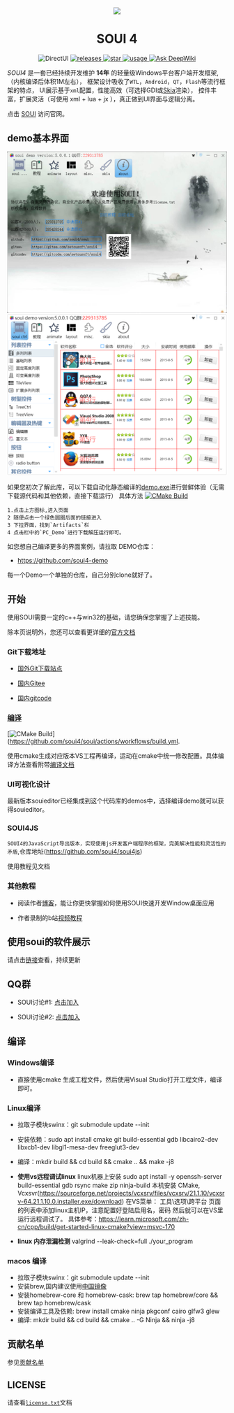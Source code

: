<div align= "center">
<img align="center" width=200 src="./doc/logo.png" />
</div>


<div align= "center">
 <h1>SOUI 4</h1>

 <a>
    <img alt="DirectUI" src="https://img.shields.io/badge/C%2B%2B-DirectUI%E5%BA%93-brightgreen?style=for-the-badge" />
 </a>
 <a href="https://github.com/soui4/soui/releases">
    <img alt="releases" src="https://img.shields.io/github/v/release/soui4/soui?color=blueviolet&include_prereleases&style=for-the-badge" />
 </a>
<a href="https://github.com/soui4/soui/">
    <img alt="star" src="https://img.shields.io/github/stars/soui4/soui?style=for-the-badge">
</a>

 <a href="https://2926295173.github.io/SoUIDocs">
    <img alt="usage" src="https://img.shields.io/badge/%E4%BD%BF%E7%94%A8-%E6%96%87%E6%A1%A3-yellow?style=for-the-badge"/>
</a>

 <a href="https://deepwiki.com/soui4/soui">
    <img alt="Ask DeepWiki" src="https://deepwiki.com/badge.svg"/>
</a>
</div>


 _SOUI4_ 是一套已经持续开发维护 **14年** 的轻量级Windows平台客户端开发框架,
（内核编译后体积1M左右），
框架设计吸收了`WTL`，`Android`，`QT`，`Flash`等流行框架的特点，
UI展示基于`xml`配置，性能高效（可选择GDI或[Skia](https://www.oschina.net/p/skia)渲染），
控件丰富，扩展灵活（可使用 xml + lua + jx  ），真正做到UI界面与逻辑分离。

点击 [SOUI](https://www.soui.com.cn) 访问官网。

##  **demo基本界面** 
![demo1](./doc/demo_png/souidemo1.png)
![demo2](./doc/demo_png/souidemo2.png)

如果您初次了解此库，可以下载自动化静态编译的[demo.exe](https://github.com/soui4/soui/actions)进行尝鲜体验（无需下载源代码和其他依赖，直接下载运行）
具体方法
[![CMake Build](https://github.com/soui4/soui/actions/workflows/build.yml/badge.svg)](https://github.com/soui4/soui/actions/workflows/build.yml)

```
1.点击上方图标,进入页面
2 随便点击一个绿色圆圈后面的链接进入
3 下拉界面，找到`Artifacts`栏
4 点击栏中的`PC_Demo`进行下载解压运行即可。
```
如您想自己编译更多的界面案例，请拉取 DEMO仓库：

- https://github.com/soui4-demo

每一个Demo一个单独的仓库，自己分别clone就好了。

##  **开始** 

使用SOUI需要一定的c++与win32的基础，请您确保您掌握了上述技能。

除本页说明外，您还可以查看更详细的[官方文档](https://2926295173.github.io/SoUIDocs/)

### Git下载地址

- [国外Git下载站点](https://github.com/soui4/soui)

- [国内Gitee](https://gitee.com/setoutsoft/soui4)

- [国内gitcode](https://gitcode.com/setoutsoft/soui4)

### [编译](./doc/build.md)

[![CMake Build](https://github.com/soui4/soui/actions/workflows/build.yml/badge.svg)](https://github.com/soui4/soui/actions/workflows/build.yml.

使用cmake生成对应版本VS工程再编译，运动在cmake中统一修改配置。具体编译方法查看附带[编译文档](./doc/build.md)

### UI可视化设计

最新版本souieditor已经集成到这个代码库的demos中，选择编译demo就可以获得souieditor。
### SOUI4JS
`SOUI4的JavaScript导出版本，实现使用js开发客户端程序的框架，完美解决性能和灵活性的矛盾`,仓库地址(https://github.com/soui4/soui4js)

使用教程见文档

### 其他教程

- 阅读作者[博客](http://www.cnblogs.com/setoutsoft/)，能让你更快掌握如何使用SOUI快速开发Window桌面应用

- 作者录制的b站[视频教程](https://space.bilibili.com/110611388)

## 使用soui的软件展示

请点击[链接](https://2926295173.github.io/SoUIDocs/Show/show/)查看，持续更新

##  **QQ群** 

- SOUI讨论#1: [点击加入](http://shang.qq.com/wpa/qunwpa?idkey=9653a811a72365d798a5247d6ba6885a568bdcf51c624f906c8ce7b8fd9e4eda)

- SOUI讨论#2: [点击加入](http://shang.qq.com/wpa/qunwpa?idkey=03d3294a2551beb1b54b4012086cec14b3f66d5c253debaeed241d9c623966e0)

##  **编译**
###  **Windows编译**
- 直接使用cmake 生成工程文件，然后使用Visual Studio打开工程文件，编译即可。

###  **Linux编译** 
- 拉取子模块swinx：git submodule update --init
- 安装依赖：sudo apt install cmake git build-essential gdb libcairo2-dev libxcb1-dev libgl1-mesa-dev freeglut3-dev
- 编译：mkdir build && cd build && cmake .. && make -j8

-  **使用vs远程调试linux** 
linux机器上安装
sudo apt install -y openssh-server build-essential gdb rsync make zip ninja-build
本机安装
CMake, Vcxsvr(https://sourceforge.net/projects/vcxsrv/files/vcxsrv/21.1.10/vcxsrv-64.21.1.10.0.installer.exe/download)
在VS菜单：
工具\选项\跨平台 页面的列表中添加linux主机IP，注意配置好登陆启用名，密码
然后就可以在VS里运行远程调试了。
具体参考：https://learn.microsoft.com/zh-cn/cpp/build/get-started-linux-cmake?view=msvc-170

-  **linux 内存泄漏检测** 
valgrind --leak-check=full ./your_program

###  **macos 编译**
- 拉取子模块swinx：git submodule update --init
- 安装brew,国内建议使用[中国镜像](https://gitee.com/cunkai/HomebrewCN)
- 安装homebrew-core 和 homebrew-cask: brew tap homebrew/core && brew tap homebrew/cask
- 安装编译工具及依赖: brew install cmake ninja pkgconf cairo glfw3 glew
- 编译: mkdir build && cd build && cmake .. -G Ninja && ninja -j8

## **贡献名单**
参见[贡献名单](./contributors.md)

##  **LICENSE** 

请查看[`license.txt`](./license.txt)文档
